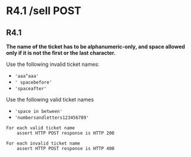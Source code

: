 # R4.1 /sell POST

## R4.1

**The name of the ticket has to be alphanumeric-only,
and space allowed only if it is not the first or the last character.**

Use the following invalid ticket names:

- `'aaa^aaa'`
- `' spacebefore'`
- `'spaceafter'`

Use the following valid ticket names

- `'space in between'`
- `'numbersandletters123456789'`

```
For each valid ticket name
	assert HTTP POST response is HTTP 200

For each invalid ticket name
	assert HTTP POST response is HTTP 400
```
